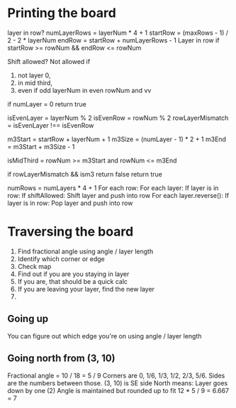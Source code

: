 # Printing the board

layer in row?
  numLayerRows = layerNum * 4 + 1
  startRow = (maxRows - 1) / 2 - 2 * layerNum
  endRow = startRow + numLayerRows - 1
  Layer in row if startRow >= rowNum && endRow <= rowNum

Shift allowed?
  Not allowed if 
  1. not layer 0,
  2. in mid third,
  3. even if odd layerNum in even rowNum and vv

  if numLayer = 0 return true

  isEvenLayer = layerNum % 2
  isEvenRow = rowNum % 2
  rowLayerMismatch = isEvenLayer !== isEvenRow


  m3Start = startRow + layerNum + 1
  m3Size = (numLayer - 1) * 2 + 1
  m3End = m3Start + m3Size - 1

  isMidThird = rowNum >= m3Start and rowNum <= m3End

  if rowLayerMismatch && ism3 return false
  return true

numRows = numLayers * 4 + 1
For each row:
  For each layer:
    If layer is in row:
      If shiftAllowed:
        Shift layer and push into row
  For each layer.reverse():
    If layer is in row:
      Pop layer and push into row

# Traversing the board
1. Find fractional angle using angle / layer length
2. Identify which corner or edge
3. Check map 
4. Find out if you are you staying in layer
5. If you are, that should be a quick calc
6. If you are leaving your layer, find the new layer
7. 


## Going up
You can figure out which edge you're on using angle / layer length


## Going north from (3, 10)
Fractional angle = 10 / 18 = 5 / 9
Corners are 0, 1/6, 1/3, 1/2, 2/3, 5/6. Sides are the numbers between those.
(3, 10) is SE side
North means:
Layer goes down by one (2)
Angle is maintained but rounded up to fit
12 * 5 / 9 = 6.667 = 7

